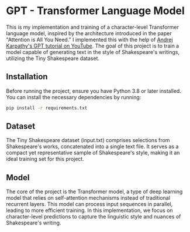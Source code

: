 # GPT - Transformer Language Model

This is my implementation and training of a character-level Transformer language model, inspired by the architecture introduced in the paper "Attention is All You Need." I implemented this with the help of [Andrej Karpathy's GPT tutorial on YouTube](https://www.youtube.com/watch?v=kCc8FmEb1nY&ab_channel=AndrejKarpathy). The goal of this project is to train a model capable of generating text in the style of Shakespeare's writings, utilizing the Tiny Shakespeare dataset.

## Installation

Before running the project, ensure you have Python 3.8 or later installed. You can install the necessary dependencies by running:

```bash
pip install -r requirements.txt
```

## Dataset

The Tiny Shakespeare dataset (input.txt) comprises selections from Shakespeare's works, concatenated into a single text file. It serves as a compact yet representative sample of Shakespeare's style, making it an ideal training set for this project.

## Model

The core of the project is the Transformer model, a type of deep learning model that relies on self-attention mechanisms instead of traditional recurrent layers. This model can process input sequences in parallel, leading to more efficient training. In this implementation, we focus on character-level predictions to capture the linguistic style and nuances of Shakespeare's writing.
